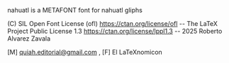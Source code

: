nahuatl is a METAFONT font for nahuatl gliphs

(C) SIL Open Font License (ofl) https://ctan.org/license/ofl -- The LaTeX Project Public License 1.3 https://ctan.org/license/lppl1.3 -- 2025 Roberto Alvarez Zavala

[M] quiah.editorial@gmail.com , [F] El LaTeXnomicon
